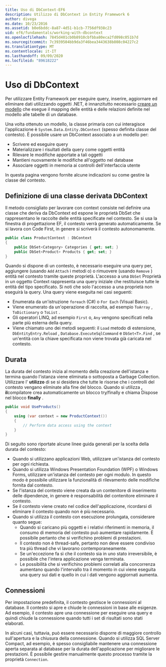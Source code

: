 ```yaml
---
title: Uso di DbContext-EF6
description: Utilizzo di DbContext in Entity Framework 6
author: divega
ms.date: 10/23/2016
ms.assetid: b0e6bddc-8a87-4d51-b1cb-7756df938c23
uid: ef6/fundamentals/working-with-dbcontext
ms.openlocfilehash: 7845d401cb0b8910cbfbba80eca2fd098c051b7d
ms.sourcegitcommit: 7c3939504bb9da3f46bea3443638b808c04227c2
ms.translationtype: MT
ms.contentlocale: it-IT
ms.lasthandoff: 09/09/2020
ms.locfileid: "89618222"
---
```

# <a name="working-with-dbcontext"></a>Uso di DbContext

Per utilizzare Entity Framework per eseguire query, inserire, aggiornare ed eliminare dati utilizzando oggetti .NET, è innanzitutto necessario [creare un modello](xref:ef6/modeling/index) che esegue il mapping delle entità e delle relazioni definite nel modello alle tabelle di un database.

Una volta ottenuto un modello, la classe primaria con cui interagisce l'applicazione è `System.Data.Entity.DbContext` (spesso definita classe del contesto). È possibile usare un DbContext associato a un modello per:
- Scrivere ed eseguire query   
- Materializzare i risultati della query come oggetti entità
- Rilevare le modifiche apportate a tali oggetti
- Mantieni nuovamente le modifiche all'oggetto nel database
- Associare oggetti in memoria ai controlli dell'interfaccia utente

In questa pagina vengono fornite alcune indicazioni su come gestire la classe del contesto.  

## <a name="defining-a-dbcontext-derived-class"></a>Definizione di una classe derivata DbContext  

Il metodo consigliato per lavorare con context consiste nel definire una classe che deriva da DbContext ed espone le proprietà DbSet che rappresentano le raccolte delle entità specificate nel contesto. Se si usa la finestra di progettazione EF, il contesto verrà generato automaticamente. Se si lavora con Code First, in genere si scriverà il contesto autonomamente.  

``` csharp
public class ProductContext : DbContext
{
    public DbSet<Category> Categories { get; set; }
    public DbSet<Product> Products { get; set; }
}
```  

Quando si dispone di un contesto, è necessario eseguire una query per, aggiungere (usando `Add` `Attach` i metodi o) o rimuovere (usando `Remove` ) entità nel contesto tramite queste proprietà. L'accesso a una `DbSet` Proprietà in un oggetto Context rappresenta una query iniziale che restituisce tutte le entità del tipo specificato. Si noti che solo l'accesso a una proprietà non eseguirà la query. Una query viene eseguita nei casi seguenti:  

- Enumerata da un'istruzione `foreach` (C#) o `For Each` (Visual Basic).  
- Viene enumerato da un'operazione di raccolta, ad esempio `ToArray` , `ToDictionary` o `ToList` .  
- Gli operatori LINQ, ad esempio `First` o, `Any` vengono specificati nella parte più esterna della query.  
- Viene chiamato uno dei metodi seguenti: il `Load` metodo di estensione, `DbEntityEntry.Reload` ,  `Database.ExecuteSqlCommand` e `DbSet<T>.Find` , se un'entità con la chiave specificata non viene trovata già caricata nel contesto.  

## <a name="lifetime"></a>Durata  

La durata del contesto inizia al momento della creazione dell'istanza e termina quando l'istanza viene eliminata o sottoposta a Garbage Collection. Utilizzare l' **utilizzo** di se si desidera che tutte le risorse che i controlli del contesto vengano eliminate alla fine del blocco. Quando si utilizza **, il**compilatore crea automaticamente un blocco try/finally e chiama Dispose nel blocco **finally** .  

``` csharp
public void UseProducts()
{
    using (var context = new ProductContext())
    {     
        // Perform data access using the context
    }
}
```  

Di seguito sono riportate alcune linee guida generali per la scelta della durata del contesto:  

- Quando si utilizzano applicazioni Web, utilizzare un'istanza del contesto per ogni richiesta.  
- Quando si utilizza Windows Presentation Foundation (WPF) o Windows Forms, utilizzare un'istanza del contesto per ogni modulo. In questo modo è possibile utilizzare la funzionalità di rilevamento delle modifiche fornita dal contesto.  
- Se l'istanza del contesto viene creata da un contenitore di inserimento delle dipendenze, in genere è responsabilità del contenitore eliminare il contesto.
- Se il contesto viene creato nel codice dell'applicazione, ricordarsi di eliminare il contesto quando non è più necessario.  
- Quando si utilizza il contesto con esecuzione prolungata, considerare quanto segue:  
    - Quando si caricano più oggetti e i relativi riferimenti in memoria, il consumo di memoria del contesto può aumentare rapidamente. È possibile pertanto che si verifichino problemi di prestazioni.  
    - Il contesto non è thread-safe, pertanto non deve essere condiviso tra più thread che vi lavorano contemporaneamente.
    - Se un'eccezione fa sì che il contesto sia in uno stato irreversibile, è possibile che l'intera applicazione venga terminata.  
    - Le possibilità che si verifichino problemi correlati alla concorrenza aumentano quando l'intervallo tra il momento in cui viene eseguita una query sui dati e quello in cui i dati vengono aggiornati aumenta.  

## <a name="connections"></a>Connessioni  

Per impostazione predefinita, il contesto gestisce le connessioni al database. Il contesto si apre e chiude le connessioni in base alle esigenze. Ad esempio, il contesto apre una connessione per eseguire una query e quindi chiude la connessione quando tutti i set di risultati sono stati elaborati.  

In alcuni casi, tuttavia, può essere necessario disporre di maggiore controllo sull'apertura e la chiusura della connessione. Quando si utilizza SQL Server Compact, ad esempio, è spesso consigliabile mantenere una connessione aperta separata al database per la durata dell'applicazione per migliorare le prestazioni. È possibile gestire manualmente questo processo tramite la proprietà `Connection`.  
